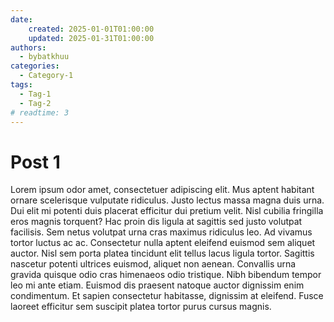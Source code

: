 ```yaml
---
date:
    created: 2025-01-01T01:00:00
    updated: 2025-01-31T01:00:00
authors:
  - bybatkhuu
categories:
  - Category-1
tags:
  - Tag-1
  - Tag-2
# readtime: 3
---
```


# Post 1

Lorem ipsum odor amet, consectetuer adipiscing elit. Mus aptent habitant ornare scelerisque vulputate ridiculus. Justo lectus massa magna duis urna. Dui elit mi potenti duis placerat efficitur dui pretium velit. Nisl cubilia fringilla eros magnis torquent? Hac proin dis ligula at sagittis sed justo volutpat facilisis. Sem netus volutpat urna cras maximus ridiculus leo.<!-- more --> Ad vivamus tortor luctus ac ac. Consectetur nulla aptent eleifend euismod sem aliquet auctor. Nisl sem porta platea tincidunt elit tellus lacus ligula tortor. Sagittis nascetur potenti ultrices euismod, aliquet non aenean. Convallis urna gravida quisque odio cras himenaeos odio tristique. Nibh bibendum tempor leo mi ante etiam. Euismod dis praesent natoque auctor dignissim enim condimentum. Et sapien consectetur habitasse, dignissim at eleifend. Fusce laoreet efficitur sem suscipit platea tortor purus cursus magnis.
